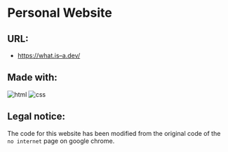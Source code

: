 # Personal Website

## URL:

- https://what.is–a.dev/

## Made with:

![html](https://img.shields.io/badge/HTML-E34F26?logo=html5&logoColor=fff&style=for-the-badge)
![css](https://img.shields.io/badge/CSS-264DE4?logo=css3&logoColor=fff&style=for-the-badge)

## Legal notice:

The code for this website has been modified from the original code of the `no internet` page on google chrome.